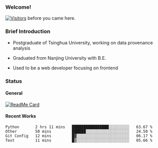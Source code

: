 ### Welcome!

[![Visitors](https://visitor-badge.laobi.icu/badge?page_id=HermitSun.HermitSun)]() before you came here.

### Brief Introduction

- Postgraduate of Tsinghua University, working on data provenance analysis

- Graduated from Nanjing University with B.E.

- Used to be a web developer focusing on frontend

### Status

#### General

[![ReadMe Card](https://github-readme-stats.hermitsun.vercel.app/api?username=HermitSun&count_private=true&show_icons=true)]()

#### Recent Works

<!--START_SECTION:waka-->
```text
Python       2 hrs 11 mins   ████████████████░░░░░░░░░   63.67 % 
Other        50 mins         ██████░░░░░░░░░░░░░░░░░░░   24.50 % 
Git Config   12 mins         █▓░░░░░░░░░░░░░░░░░░░░░░░   06.17 % 
Text         11 mins         █▒░░░░░░░░░░░░░░░░░░░░░░░   05.66 % 
```
<!--END_SECTION:waka-->
